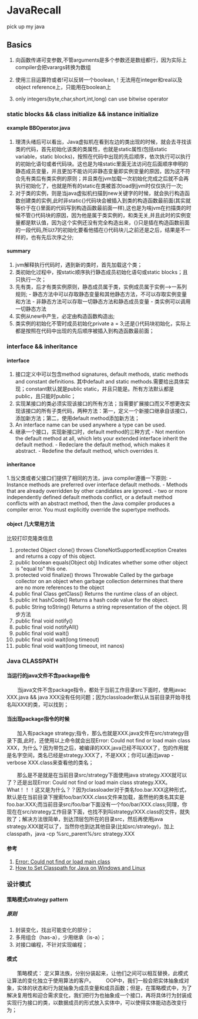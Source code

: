 # JavaRecall
pick up my java

## Basics
  1. 向函数传递可变参数,不管arguments是多个参数还是数组都行，因为实际上compiler会把varargs转换为数组

  2. 使用三目运算符或者!可以反转一个boolean,！无法用在integer和real以及object reference上，只能用在boolean上

  3. only integers(byte,char,short,int,long) can use bitwise operator

### static blocks && class initialize && instance initialize

#### example BBOperator.java
  1. 理清头绪后可以看出，Java虚拟机在看到左边的类出现的时候，就会去寻找该类的代码，首先初始化该类的类属性，也就是static属性(包括static variable，static blocks)，按照在代码中出现的先后顺序，依次执行可以执行的初始化语句或者代码块。这也是为啥static里面无法访问在后面顺序申明的静态成员变量，并且更加不能访问非静态变量即实例变量的原因，因为这不符合先有类后有类实例的原则；并且类在jvm加载一次初始化完成之后就不会再执行初始化了，也就是所有的static在类被首次load到jvm时仅仅执行一次;
  2. 对于类的实例，则是当java虚拟机扫描到new关键字的时候，就会执行构造函数创建类的实例,此时非static{}代码块会被插入到类的构造函数最前面(其实就等价于在{}里面的代码写到构造函数最前面一样),这也是为啥jvm在扫描类的时候不管{}代码块的原因，因为他是属于类实例的，和类无关,并且此时的实例变量都是默认值，因为这个实例还没有完全构造出来，{}只是插在构造函数前面的一段代码,所以t7的初始化要看他插在{}代码块儿之前还是之后，结果是不一样的，也有先后次序之分;
  
#### summary
  1. jvm解释执行代码时，遇到新的类时，首先加载这个类；
  2. 类初始化过程中，按static顺序执行静态成员初始化语句或static blocks；且只执行一次；
  3. 先有类，后才有类实例原则，静态成员属于类，实例成员属于实例-->一系列规则;
    - 静态方法中可以存取静态变量和其他静态方法，不可以存取实例变量和方法
    - 非静态方法可以存取一切静态方法和静态成员变量
    - 类实例可以调用一切静态方法
  4. 实例从new中产生，必定由构造函数构造出;
  5. 类实例的初始化不管时成员初始化private a = 3;还是{}代码块初始化，实际上都是按照在代码中出现的先后顺序被插入到构造函数最前面；
  
### interface && inheritance
#### interface
  1. 接口定义中可以包含method signatures, default methods, static methods and constant definitions. 其中default and static methods.需要给出具体实现；constant默认就是public static，并且只能是。所有方法默认都是public，且只能时public；
  2. 实现某接口的类必须实现该接口的所有方法；当需要扩展接口而又不想更改实现该接口的所有子类代码，两种方法：第一，定义一个新接口继承自该接口，添加新方法；第二，使用default method添加新方法；
  3. An interface name can be used anywhere a type can be used.
  4. 继承一个接口，实现新接口时，default method的三种方式
    - Not mention the default method at all, which lets your extended interface inherit the default method.
    - Redeclare the default method, which makes it abstract.
    - Redefine the default method, which overrides it.
#### inheritance
  1.当父类或者父接口们提供了相同的方法，java compiler遵循一下原则:
    - Instance methods are preferred over interface default methods.
    - Methods that are already overridden by other candidates are ignored. 
    - two or more independently defined default methods conflict, or a default method conflicts with an abstract method, then the Java compiler produces a compiler error. You must explicitly override the supertype methods.
    
#### object 几大常用方法
比较打印克隆类信息
  1. protected Object clone() throws CloneNotSupportedException
      Creates and returns a copy of this object.
  2. public boolean equals(Object obj)
      Indicates whether some other object is "equal to" this one.
  3. protected void finalize() throws Throwable
      Called by the garbage collector on an object when garbage
      collection determines that there are no more references to the object
  4. public final Class getClass()
      Returns the runtime class of an object.
  5. public int hashCode()
      Returns a hash code value for the object.
  6. public String toString()
      Returns a string representation of the object.
同步方法
  1. public final void notify()
  2. public final void notifyAll()
  3. public final void wait()
  4. public final void wait(long timeout)
  5. public final void wait(long timeout, int nanos)
  
### Java CLASSPATH
#### 当运行的java文件不含package指令
&emsp;&emsp;当java文件不含package指令，都处于当前工作目录src下面时，使用javac XXX.java && java XXX没有任何问题；因为classloader默认从当前目录开始寻找名叫XXX的类，可以找到；
#### 当出现package指令的时候

&emsp;&emsp;加入有package strategy;指令，那么也就是XXX.java文件在src/strategy目录下面,此时，还使用以上命令就会出现Error: Could not find or load main class XXX，为什么？因为带包之后，被编译的XXX.java已经不叫XXX了，包的作用就是名字空间，类名已经是strategy.XXX了，不是XXX；你可以通过javap -verbose XXX.class来查看他的类名；

&emsp;&emsp;那么是不是就是在当前目录src/strategy下面使用java strategy.XXX就可以了？还是出现Error: Could not find or load main class strategy.XXX。What！！！这又是为什么？？因为classloader对于类名foo.bar.XXX这种形式，默认是在当前目录下搜索foo/bar/XXX.class文件来加载，虽然他的类名其实是foo.bar.XXX;而当前目录src/foo/bar下面没有一个foo/bar/XXX.class;同理，你现在在src/strategy工作目录下面，也找不到叫strategy/XXX.class的文件，就失败了；解决方法很简单，到达顶层包所在的目录src，然后再使用java strategy.XXX就可以了，当然你也到达其他目录(比如src/strategy)，加上classpath，java -cp %src_parent%/src strategy.XXX

#### 参考
  1. [Error: Could not find or load main class](http://javarevisited.blogspot.com/2015/04/error-could-not-find-or-load-main-class-helloworld-java.html)
  2. [How to Set Classpath for Java on Windows and Linux](http://javarevisited.blogspot.sg/2011/01/how-classpath-work-in-java.html)

### 设计模式
#### 策略模式strategy pattern
##### 原则
  1. 封装变化，找出可能变化的部分；
  2. 多用组合（has-a），少用继承（is-a）；
  3. 对接口编程，不针对实现编程；

#### 模式
&emsp;&emsp;策略模式： 定义算法族，分别分装起来，让他们之间可以相互替换，此模式让算法的变化独立于使用算法的客户。
&emsp;&emsp;OOP中，我们一般会把实体抽象成对象，实体的状态和行为就抽象为成员变量和成员函数；但是，在策略模式中，为了解决复用性和迎合需求变化，我们把行为也抽象成一个接口，再将具体行为封装成实现行为接口的类，以数据成员的形式放入实体中，可以使得实体能动态改变行为；